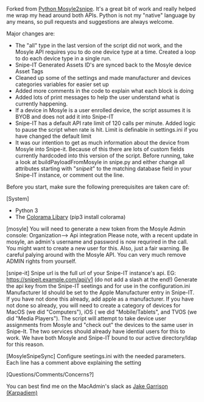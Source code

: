 Forked from [Python Mosyle2snipe](https://github.com/dem972/Mosyle_2snipe">Dem972's). It's a great bit of work and really helped me wrap my head around both APIs. Python is not my "native" language by any means, so pull requests and suggestions are always welcome.

Major changes are:
- The "all" type in the last version of the script did not work, and the Mosyle API requires you to do one device type at a time. Created a loop to do each device type in a single run.
- Snipe-IT Generated Assets ID's are synced back to the Mosyle device Asset Tags
- Cleaned up some of the settings and made manufacturer and devices categories variables for easier set up
- Added more comments in the code to explain what each block is doing
- Added lots of print messages to help the user understand what is currently happening.
- If a device in Mosyle is a user enrolled device, the script assumes it is BYOB and does not add it into Snipe-IT
- Snipe-IT has a default API rate limit of 120 calls per minute. Added logic to pause the script when rate is hit. Limit is definable in settings.ini if you have changed the default limit
- It was our intention to get as much information about the device from Mosyle into Snipe-it. Because of this there are lots of custom fields currently hardcoded into this version of the script. Before running, take a look at buildPayloadFromMosyle in snipe.py and either change all attributes starting with "_snipeit_" to the matching database field in your Snipe-IT instance, or comment out the line.


Before you start, make sure the following prerequisites are taken care of:

[System]
- Python 3
- The [Colorama Libary](https://pypi.org/project/colorama/) (pip3 install colorama)

[mosyle]
    You will need to generate a new token from the Mosyle Admin console: Organization--> Api integration
    Please note, with a recent update in mosyle, an admin's username and password is now requrired in the call. You might want to create a new user for this.
    Also, just a fair warning. Be careful palying around with the Mosyle API. You can very much remove ADMIN rights from yourself.

[snipe-it]
    Snipe url is the full url of your Snipe-IT instance's api. EG: https://snipeit.example.com/api/v1 (do not add a slash at the end!)
    Generate the api key from the Snipe-IT seetings and for use in the configuration.ini
    Manufacturer Id should be set to the Apple Manufacturer entry in Snipe-IT. If you have not done this already, add apple as a manufacturer.
    If you have not done so already, you will need to create a category of devices for MacOS (we did "Computers"), iOS ( we did "Mobile/Tablets", and TVOS (we did "Media Players").
    The script will attempt to take device user assignments from Mosyle and "check out" the devices to the same user in Snipe-It. The two services should already have idential users for this to work. We have both Mosyle and Snipe-IT bound to our active directory/ldap for this reason.




[MosyleSnipeSync]
    Configure seetings.ini with the needed parameters.
    Each line has a comment above explaining the setting

[Questions/Comments/Concerns?]

You can best find me on the MacAdmin's slack as [Jake Garrison (Karpadiem)](https://macadmins.slack.com/team/U76DMNHT3)
